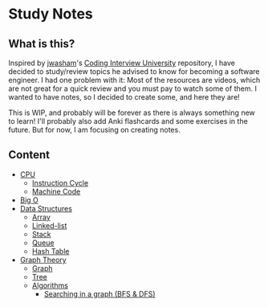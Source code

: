 # Study Notes

## What is this?

Inspired by [jwasham](https://github.com/jwasham)'s [Coding Interview University](https://github.com/jwasham/coding-interview-university) repository, I have decided to study/review topics he advised to know for becoming a software engineer. I had one problem with it: Most of the resources are videos, which are not great for a quick review and you must pay to watch some of them. I wanted to have notes, so I decided to create some, and here they are!



This is WIP, and probably will be forever as there is always something new to learn! I'll probably also add Anki flashcards and some exercises in the future. But for now, I am focusing on creating notes.

## Content

* [CPU](https://github.com/vostertag/study-notes/tree/master/CPU)  
  * [Instruction Cycle](https://github.com/vostertag/study-notes/blob/master/CPU/Instruction-cycle.md)
  * [Machine Code](https://github.com/vostertag/study-notes/blob/master/CPU/machine-code.md)
* [Big O](https://github.com/vostertag/study-notes/blob/master/Big%20O/big_o.md)
* [Data Structures](https://github.com/vostertag/study-notes/tree/master/Data%20Structures)
  * [Array](https://github.com/vostertag/study-notes/blob/master/Data%20Structures/Array/array.md)
  * [Linked-list](https://github.com/vostertag/study-notes/tree/master/Data%20Structures/Linked%20List/linkedlist.md)
  * [Stack](https://github.com/vostertag/study-notes/tree/master/Data%20Structures/Stack/stack.md)
  * [Queue](https://github.com/vostertag/study-notes/blob/master/Data%20Structures/Queue/queue.md)
  * [Hash Table](https://github.com/vostertag/study-notes/blob/master/Data%20Structures/Hash%20Table/hashtable.md)
* [Graph Theory](https://github.com/vostertag/study-notes/tree/master/Graph%20Theory)
  * [Graph](https://github.com/vostertag/study-notes/blob/master/Graph%20Theory/graph.md)
  * [Tree](https://github.com/vostertag/study-notes/blob/master/Graph%20Theory/tree.md)
  * [Algorithms](https://github.com/vostertag/study-notes/tree/master/Graph%20Theory/Algorithms)  
    * [Searching in a graph (BFS & DFS)](https://github.com/vostertag/study-notes/blob/master/Graph%20Theory/Algorithms/searches.md)
